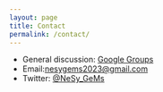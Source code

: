 ```yaml
---
layout: page
title: Contact 
permalink: /contact/
---
```


- General discussion: [Google Groups](https://groups.google.com/g/nesy-gems2023)
- Email:[nesygems2023@gmail.com](mailto:nesygems2023@gmail.com)
- Twitter: [@NeSy_GeMs](https://twitter.com/NeSy_GeMs/)
